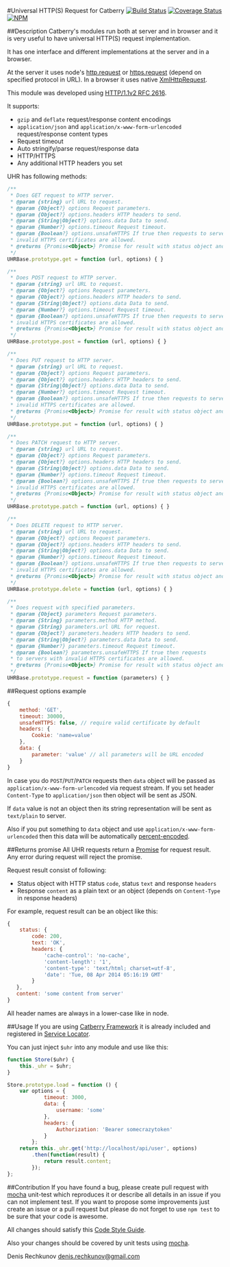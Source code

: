 #Universal HTTP(S) Request for Catberry [![Build Status](https://travis-ci.org/catberry/catberry-uhr.png?branch=master)](https://travis-ci.org/catberry/catberry-uhr) [![Coverage Status](https://coveralls.io/repos/catberry/catberry-uhr/badge.png?branch=master)](https://coveralls.io/r/catberry/catberry-uhr?branch=master)
[![NPM](https://nodei.co/npm/catberry-uhr.png)](https://nodei.co/npm/catberry-uhr/)

##Description
Catberry's modules run both at server and in browser and it is very useful to 
have universal HTTP(S) request implementation.

It has one interface and different implementations at the server and in a browser.

At the server it uses node's [http.request](http://nodejs.org/api/http.html#http_event_request)
or [https.request](http://nodejs.org/api/https.html#https_https_request_options_callback)
(depend on specified protocol in URL).
In a browser it uses native [XmlHttpRequest](https://developer.mozilla.org/ru/docs/Web/API/XMLHttpRequest).

This module was developed using [HTTP/1.1v2 RFC 2616](http://www.w3.org/Protocols/rfc2616).

It supports:

 * `gzip` and `deflate` request/response content encodings
 * `application/json` and `application/x-www-form-urlencoded` 
 request/response content types
 * Request timeout
 * Auto stringify/parse request/response data
 * HTTP/HTTPS
 * Any additional HTTP headers you set

UHR has following methods:

```javascript
/**
 * Does GET request to HTTP server.
 * @param {string} url URL to request.
 * @param {Object?} options Request parameters.
 * @param {Object?} options.headers HTTP headers to send.
 * @param {String|Object?} options.data Data to send.
 * @param {Number?} options.timeout Request timeout.
 * @param {Boolean?} options.unsafeHTTPS If true then requests to servers with
 * invalid HTTPS certificates are allowed.
 * @returns {Promise<Object>} Promise for result with status object and content.
 */
UHRBase.prototype.get = function (url, options) { }

/**
 * Does POST request to HTTP server.
 * @param {string} url URL to request.
 * @param {Object?} options Request parameters.
 * @param {Object?} options.headers HTTP headers to send.
 * @param {String|Object?} options.data Data to send.
 * @param {Number?} options.timeout Request timeout.
 * @param {Boolean?} options.unsafeHTTPS If true then requests to servers with
 * invalid HTTPS certificates are allowed.
 * @returns {Promise<Object>} Promise for result with status object and content.
 */
UHRBase.prototype.post = function (url, options) { }

/**
 * Does PUT request to HTTP server.
 * @param {string} url URL to request.
 * @param {Object?} options Request parameters.
 * @param {Object?} options.headers HTTP headers to send.
 * @param {String|Object?} options.data Data to send.
 * @param {Number?} options.timeout Request timeout.
 * @param {Boolean?} options.unsafeHTTPS If true then requests to servers with
 * invalid HTTPS certificates are allowed.
 * @returns {Promise<Object>} Promise for result with status object and content.
 */
UHRBase.prototype.put = function (url, options) { }

/**
 * Does PATCH request to HTTP server.
 * @param {string} url URL to request.
 * @param {Object?} options Request parameters.
 * @param {Object?} options.headers HTTP headers to send.
 * @param {String|Object?} options.data Data to send.
 * @param {Number?} options.timeout Request timeout.
 * @param {Boolean?} options.unsafeHTTPS If true then requests to servers with
 * invalid HTTPS certificates are allowed.
 * @returns {Promise<Object>} Promise for result with status object and content.
 */
UHRBase.prototype.patch = function (url, options) { }

/**
 * Does DELETE request to HTTP server.
 * @param {string} url URL to request.
 * @param {Object?} options Request parameters.
 * @param {Object?} options.headers HTTP headers to send.
 * @param {String|Object?} options.data Data to send.
 * @param {Number?} options.timeout Request timeout.
 * @param {Boolean?} options.unsafeHTTPS If true then requests to servers with
 * invalid HTTPS certificates are allowed.
 * @returns {Promise<Object>} Promise for result with status object and content.
 */
UHRBase.prototype.delete = function (url, options) { }

/**
 * Does request with specified parameters.
 * @param {Object} parameters Request parameters.
 * @param {String} parameters.method HTTP method.
 * @param {String} parameters.url URL for request.
 * @param {Object?} parameters.headers HTTP headers to send.
 * @param {String|Object?} parameters.data Data to send.
 * @param {Number?} parameters.timeout Request timeout.
 * @param {Boolean?} parameters.unsafeHTTPS If true then requests
 * to servers with invalid HTTPS certificates are allowed.
 * @returns {Promise<Object>} Promise for result with status object and content.
 */
UHRBase.prototype.request = function (parameters) { }
```

##Request options example

```javascript
{
	method: 'GET',
	timeout: 30000,
	unsafeHTTPS: false, // require valid certificate by default
	headers: {
		Cookie: 'name=value'
	},
	data: {
		parameter: 'value' // all parameters will be URL encoded
	}
}
```

In case you do `POST`/`PUT`/`PATCH` requests then `data` object will
be passed as `application/x-www-form-urlencoded` via request stream.
If you set header `Content-Type` to `application/json` then object will
be sent as JSON.

If `data` value is not an object then its string representation will be sent
as `text/plain` to server.

Also if you put something to `data` object and use
`application/x-www-form-urlencoded` then this data will be 
automatically [percent-encoded](http://en.wikipedia.org/wiki/Percent-encoding).

##Returns promise
All UHR requests return a [Promise](https://www.promisejs.org) for request result.
Any error during request will reject the promise.

Request result consist of following:

* Status object with HTTP status `code`, status `text` and response `headers`
* Response `content` as a plain text or an object
(depends on `Content-Type` in response headers)

For example, request result can be an object like this:

```javascript
{
	status: {
		code: 200,
		text: 'OK',
		headers: {
			'cache-control': 'no-cache',
			'content-length': '1',
			'content-type': 'text/html; charset=utf-8',
			'date': 'Tue, 08 Apr 2014 05:16:19 GMT'
		}
   },
   content: 'some content from server'
}
```

All header names are always in a lower-case like in node.

##Usage
If you are using [Catberry Framework](https://github.com/catberry/catberry)
it is already included and registered in [Service Locator](https://github.com/catberry/catberry/blob/master/docs/services/service-locator.md).

You can just inject `$uhr` into any module and use like this:

```javascript
function Store($uhr) {
	this._uhr = $uhr;
}

Store.prototype.load = function () {
	var options = {
			timeout: 3000,
			data: {
				username: 'some'
			},
			headers: {
				Authorization: 'Bearer somecrazytoken'
			}
		};
	return this._uhr.get('http://localhost/api/user', options)
		.then(function(result) {
			return result.content;
		});
};
```

##Contribution
If you have found a bug, please create pull request with [mocha](https://www.npmjs.org/package/mocha) 
unit-test which reproduces it or describe all details in an issue if you can not
implement test. If you want to propose some improvements just create an issue or
a pull request but please do not forget to use `npm test` to be sure that your
code is awesome.

All changes should satisfy this [Code Style Guide](https://github.com/catberry/catberry/blob/4.0.0/docs/code-style-guide.md).

Also your changes should be covered by unit tests using [mocha](https://www.npmjs.org/package/mocha).

Denis Rechkunov <denis.rechkunov@gmail.com>
